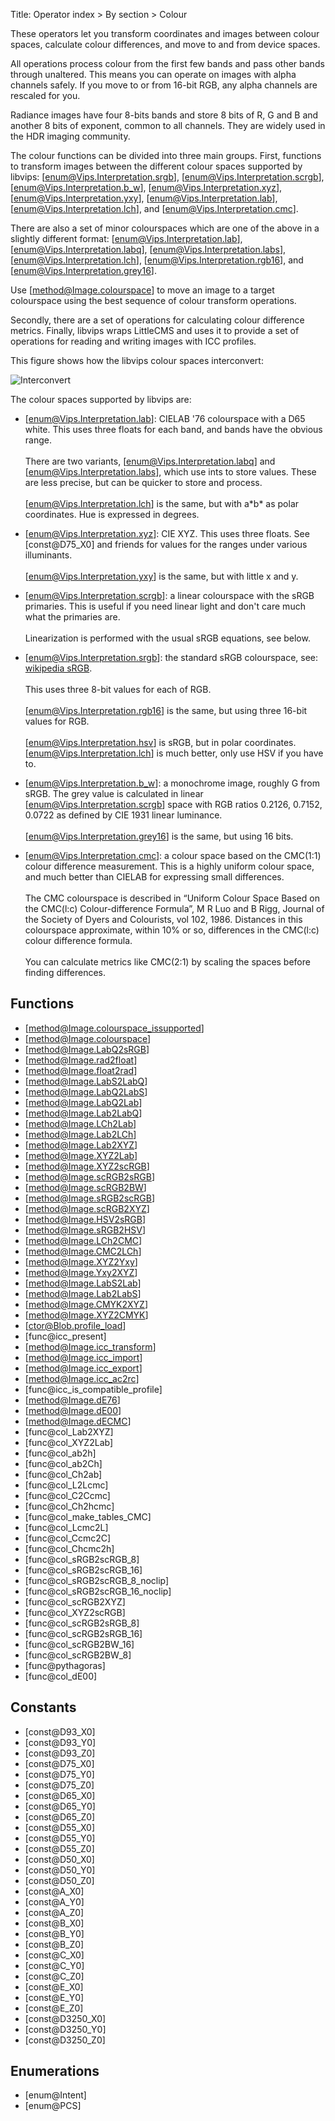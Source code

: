 Title: Operator index > By section > Colour

<!-- libvips/colour -->

These operators let you transform coordinates and images between colour
spaces, calculate colour differences, and move to and from device spaces.

All operations process colour from the first few bands and pass other bands
through unaltered. This means you can operate on images with alpha channels
safely. If you move to or from 16-bit RGB, any alpha channels are rescaled
for you.

Radiance images have four 8-bits bands and store 8 bits of R, G and B and
another 8 bits of exponent, common to all channels. They are widely used in
the HDR imaging community.

The colour functions can be divided into three main groups. First,
functions to transform images between the different colour spaces supported
by libvips:
[enum@Vips.Interpretation.srgb], [enum@Vips.Interpretation.scrgb],
[enum@Vips.Interpretation.b_w], [enum@Vips.Interpretation.xyz],
[enum@Vips.Interpretation.yxy], [enum@Vips.Interpretation.lab],
[enum@Vips.Interpretation.lch], and [enum@Vips.Interpretation.cmc].

There are also a set of minor colourspaces which are one of the above in a
slightly different format:
[enum@Vips.Interpretation.lab], [enum@Vips.Interpretation.labq],
[enum@Vips.Interpretation.labs], [enum@Vips.Interpretation.lch],
[enum@Vips.Interpretation.rgb16], and [enum@Vips.Interpretation.grey16].

Use [method@Image.colourspace] to move an image to a target colourspace
using the best sequence of colour transform operations.

Secondly, there are a set of operations for calculating colour difference
metrics. Finally, libvips wraps LittleCMS and uses it to provide a set of
operations for reading and writing images with ICC profiles.

This figure shows how the libvips colour spaces interconvert:

![Interconvert](interconvert.png)

The colour spaces supported by libvips are:

- [enum@Vips.Interpretation.lab]: CIELAB '76 colourspace with a D65 white.
  This uses three floats for each band, and bands have the obvious range.<br /><br />
  There are two variants, [enum@Vips.Interpretation.labq] and
  [enum@Vips.Interpretation.labs], which use ints to store values. These are
  less precise, but can be quicker to store and process.<br /><br />
  [enum@Vips.Interpretation.lch] is the same, but with a\*b\* as polar
  coordinates. Hue is expressed in degrees.

- [enum@Vips.Interpretation.xyz]: CIE XYZ. This uses three floats.
  See [const@D75_X0] and friends for values for the ranges under various
  illuminants.<br /><br />
  [enum@Vips.Interpretation.yxy] is the same, but with little x and y.

- [enum@Vips.Interpretation.scrgb]: a linear colourspace with the sRGB
  primaries. This is useful if you need linear light and don't care
  much what the primaries are.<br /><br />
  Linearization is performed with the usual sRGB equations, see below.

- [enum@Vips.Interpretation.srgb]: the standard sRGB colourspace, see:
  [wikipedia sRGB](http://en.wikipedia.org/wiki/SRGB).<br /><br />
  This uses three 8-bit values for each of RGB.<br /><br />
  [enum@Vips.Interpretation.rgb16] is the same, but using three 16-bit values
  for RGB.<br /><br />
  [enum@Vips.Interpretation.hsv] is sRGB, but in polar coordinates.
  [enum@Vips.Interpretation.lch] is much better, only use HSV if you have to.

- [enum@Vips.Interpretation.b_w]: a monochrome image, roughly G from sRGB.
  The grey value is calculated in linear [enum@Vips.Interpretation.scrgb]
  space with RGB ratios 0.2126, 0.7152, 0.0722 as defined by CIE 1931 linear
  luminance.<br /><br />
  [enum@Vips.Interpretation.grey16] is the same, but using 16 bits.

- [enum@Vips.Interpretation.cmc]: a colour space based on the CMC(1:1)
  colour difference measurement. This is a highly uniform colour space,
  and much better than CIELAB for expressing small differences.<br /><br />
  The CMC colourspace is described in “Uniform Colour Space Based on the
  CMC(l:c) Colour-difference Formula”, M R Luo and B Rigg, Journal of the
  Society of Dyers and Colourists, vol 102, 1986. Distances in this
  colourspace approximate, within 10% or so, differences in the CMC(l:c)
  colour difference formula.<br /><br />
  You can calculate metrics like CMC(2:1) by scaling the spaces before
  finding differences.

## Functions

* [method@Image.colourspace_issupported]
* [method@Image.colourspace]
* [method@Image.LabQ2sRGB]
* [method@Image.rad2float]
* [method@Image.float2rad]
* [method@Image.LabS2LabQ]
* [method@Image.LabQ2LabS]
* [method@Image.LabQ2Lab]
* [method@Image.Lab2LabQ]
* [method@Image.LCh2Lab]
* [method@Image.Lab2LCh]
* [method@Image.Lab2XYZ]
* [method@Image.XYZ2Lab]
* [method@Image.XYZ2scRGB]
* [method@Image.scRGB2sRGB]
* [method@Image.scRGB2BW]
* [method@Image.sRGB2scRGB]
* [method@Image.scRGB2XYZ]
* [method@Image.HSV2sRGB]
* [method@Image.sRGB2HSV]
* [method@Image.LCh2CMC]
* [method@Image.CMC2LCh]
* [method@Image.XYZ2Yxy]
* [method@Image.Yxy2XYZ]
* [method@Image.LabS2Lab]
* [method@Image.Lab2LabS]
* [method@Image.CMYK2XYZ]
* [method@Image.XYZ2CMYK]
* [ctor@Blob.profile_load]
* [func@icc_present]
* [method@Image.icc_transform]
* [method@Image.icc_import]
* [method@Image.icc_export]
* [method@Image.icc_ac2rc]
* [func@icc_is_compatible_profile]
* [method@Image.dE76]
* [method@Image.dE00]
* [method@Image.dECMC]
* [func@col_Lab2XYZ]
* [func@col_XYZ2Lab]
* [func@col_ab2h]
* [func@col_ab2Ch]
* [func@col_Ch2ab]
* [func@col_L2Lcmc]
* [func@col_C2Ccmc]
* [func@col_Ch2hcmc]
* [func@col_make_tables_CMC]
* [func@col_Lcmc2L]
* [func@col_Ccmc2C]
* [func@col_Chcmc2h]
* [func@col_sRGB2scRGB_8]
* [func@col_sRGB2scRGB_16]
* [func@col_sRGB2scRGB_8_noclip]
* [func@col_sRGB2scRGB_16_noclip]
* [func@col_scRGB2XYZ]
* [func@col_XYZ2scRGB]
* [func@col_scRGB2sRGB_8]
* [func@col_scRGB2sRGB_16]
* [func@col_scRGB2BW_16]
* [func@col_scRGB2BW_8]
* [func@pythagoras]
* [func@col_dE00]

## Constants

* [const@D93_X0]
* [const@D93_Y0]
* [const@D93_Z0]
* [const@D75_X0]
* [const@D75_Y0]
* [const@D75_Z0]
* [const@D65_X0]
* [const@D65_Y0]
* [const@D65_Z0]
* [const@D55_X0]
* [const@D55_Y0]
* [const@D55_Z0]
* [const@D50_X0]
* [const@D50_Y0]
* [const@D50_Z0]
* [const@A_X0]
* [const@A_Y0]
* [const@A_Z0]
* [const@B_X0]
* [const@B_Y0]
* [const@B_Z0]
* [const@C_X0]
* [const@C_Y0]
* [const@C_Z0]
* [const@E_X0]
* [const@E_Y0]
* [const@E_Z0]
* [const@D3250_X0]
* [const@D3250_Y0]
* [const@D3250_Z0]

## Enumerations

* [enum@Intent]
* [enum@PCS]
